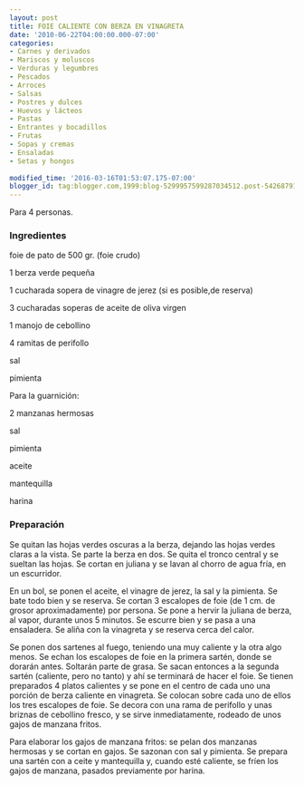 ```yaml
---
layout: post
title: FOIE CALIENTE CON BERZA EN VINAGRETA
date: '2010-06-22T04:00:00.000-07:00'
categories:
- Carnes y derivados
- Mariscos y moluscos
- Verduras y legumbres
- Pescados
- Arroces
- Salsas
- Postres y dulces
- Huevos y lácteos
- Pastas
- Entrantes y bocadillos
- Frutas
- Sopas y cremas
- Ensaladas
- Setas y hongos
 
modified_time: '2016-03-16T01:53:07.175-07:00'
blogger_id: tag:blogger.com,1999:blog-5299957599287034512.post-5426879134579942768
---
```


Para 4 personas.

<h3>Ingredientes</h3>

foie de pato de 500 gr. (foie crudo)

1 berza verde pequeña

1 cucharada sopera de vinagre de jerez (si es posible,de reserva)

3 cucharadas soperas de aceite de oliva virgen

1 manojo de cebollino

4 ramitas de perifollo

sal

pimienta

Para la guarnición:

2 manzanas hermosas

sal

pimienta

aceite

mantequilla

harina

<h3>Preparación</h3>

Se quitan las hojas verdes oscuras a la berza, dejando las hojas verdes claras a la vista. Se parte la berza en dos. Se quita el tronco central y se sueltan las hojas. Se cortan en juliana y se lavan al chorro de agua fría, en un escurridor.

En un bol, se ponen el aceite, el vinagre de jerez, la sal y la pimienta. Se bate todo bien y se reserva. Se cortan 3 escalopes de foie (de 1 cm. de grosor aproximadamente) por persona. Se pone a hervir la juliana de berza, al vapor, durante unos 5 minutos. Se escurre bien y se pasa a una ensaladera. Se aliña con la vinagreta y se reserva cerca del calor.

Se ponen dos sartenes al fuego, teniendo una muy caliente y la otra algo menos. Se echan los escalopes de foie en la primera sartén, donde se dorarán antes. Soltarán parte de grasa. Se sacan entonces a la segunda sartén (caliente, pero no tanto) y ahí se terminará de hacer el foie. Se tienen preparados 4 platos calientes y se pone en el centro de cada uno una porción de berza caliente en vinagreta. Se colocan sobre cada uno de ellos los tres escalopes de foie. Se decora con una rama de perifollo y unas briznas de cebollino fresco, y se sirve inmediatamente, rodeado de unos gajos de manzana fritos.

Para elaborar los gajos de manzana fritos: se pelan dos manzanas hermosas y se cortan en gajos. Se sazonan con sal y pimienta. Se prepara una sartén con a ceite y mantequilla y, cuando esté caliente, se fríen los gajos de manzana, pasados previamente por harina.

